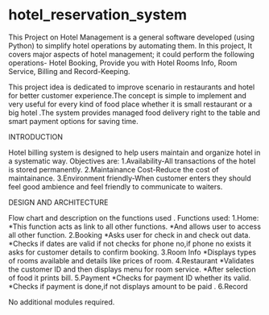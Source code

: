 # hotel_reservation_system

This Project on Hotel Management is a general software developed (using Python) to simplify hotel operations by automating them. In this project, It covers major aspects of hotel management; it could perform the following operations- Hotel Booking, Provide you with Hotel Rooms Info, Room Service, Billing and Record-Keeping.

This project idea is dedicated to improve scenario in restaurants and hotel for better customer experience.The concept is simple to implement and very useful for every kind of food place whether it is small restaurant or a big hotel .The system provides managed food delivery right to the table and smart payment options for saving time.

 INTRODUCTION

Hotel billing system is designed to help users maintain and organize hotel in a systematic way.
Objectives are:
1.Availability-All transactions of the hotel is stored permanently.
2.Maintainance Cost-Reduce the cost of maintainance.
3.Environment friendly-When customer enters they should feel good ambience and feel friendly to communicate to waiters.


  DESIGN AND ARCHITECTURE

Flow chart and description on the functions used .
 Functions used:
1.Home:
*This function acts as link to all other functions.
*And allows user to access all other function.
2.Booking
*Asks user for check in and check out data.
*Checks if dates are valid if not checks for phone no,if phone no exists it asks for customer details to confirm booking.
3.Room Info
*Displays types of rooms available and details like prices of room.
4.Restaurant
*Validates the customer ID and then displays menu for room service.
*After selection of food it prints bill.
5.Payment 
*Checks for payment ID whether its valid.
*Checks if payment is done,if not displays amount to be paid .
6.Record 


No additional modules required.
